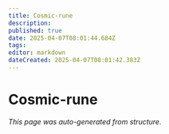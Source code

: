 ```yaml
---
title: Cosmic-rune
description: 
published: true
date: 2025-04-07T08:01:44.684Z
tags: 
editor: markdown
dateCreated: 2025-04-07T08:01:42.383Z
---
```


# Cosmic-rune

*This page was auto-generated from structure.*